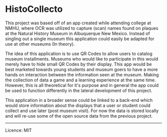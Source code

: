 # HistoCollecto

This project was based off of an app created while attending college at NMHU, where OCR was utilized to capture (scan) names found on plaques at the Natural History Museum in Albuquerque New Mexico. Instead of singling out a single museum this application could easily be adapted for use at other museums (In theory). 

The idea of this application is to use QR Codes to allow users to catalog museum installments. Museums who would like to participate in this would merely have to hide small QR Codes by their display. This app would be best marketed towards young students and museum goers to have a more hands on interaction between the information seen at the museum. Making the collection of data a game and a learning experience at the same time. However, this is all theoretical for it's purpose and in general the app could be used to function differently in the lateral development of this project.   

This application in a broader sense could be linked to a back-end which would store information about the displays that a user or student could collect and use later (post museum visit). For now the data is stored locally and will re-use some of the open source data from the previous project. 


---

Licence: MIT
